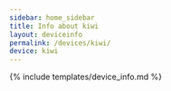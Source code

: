 ```yaml
---
sidebar: home_sidebar
title: Info about kiwi
layout: deviceinfo
permalink: /devices/kiwi/
device: kiwi
---
```

{% include templates/device_info.md %}
